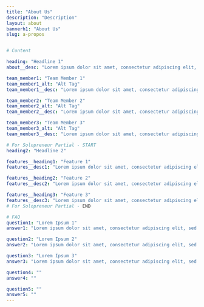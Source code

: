 ```yaml
---
title: "About Us"
description: "Description"
layout: about
bannerh1: "About Us"
slug: a-propos


# Content

heading: "Headline 1"
about__desc: "Lorem ipsum dolor sit amet, consectetur adipiscing elit, sed do eiusmod tempor incididunt ut labore et dolore magna aliqua. Faucibus scelerisque eleifend donec pretium. Lectus mauris ultrices eros in. Cursus in hac habitasse platea dictumst quisque sagittis purus. Libero justo laoreet sit amet. Justo nec ultrices dui sapien eget mi proin sed. A arcu cursus vitae congue mauris rhoncus aenean. Ut aliquam purus sit amet luctus venenatis. Vivamus at augue eget arcu. Velit sed ullamcorper morbi tincidunt ornare massa eget. "

team_member1: "Team Member 1"
team_member1_alt: "Alt Tag"
team_member1__desc: "Lorem ipsum dolor sit amet, consectetur adipiscing elit, sed do eiusmod tempor incididunt ut labore et dolore magna aliqua. Faucibus scelerisque eleifend donec pretium. Lectus mauris ultrices eros in. Cursus in hac habitasse platea dictumst quisque sagittis purus. Libero justo laoreet sit amet. Justo nec ultrices dui sapien eget mi proin sed. A arcu cursus vitae congue mauris rhoncus aenean."

team_member2: "Team Member 2"
team_member2_alt: "Alt Tag"
team_member2__desc: "Lorem ipsum dolor sit amet, consectetur adipiscing elit, sed do eiusmod tempor incididunt ut labore et dolore magna aliqua. Faucibus scelerisque eleifend donec pretium. Lectus mauris ultrices eros in. Cursus in hac habitasse platea dictumst quisque sagittis purus. Libero justo laoreet sit amet. Justo nec ultrices dui sapien eget mi proin sed. A arcu cursus vitae congue mauris rhoncus aenean."

team_member3: "Team Member 3"
team_member3_alt: "Alt Tag"
team_member3__desc: "Lorem ipsum dolor sit amet, consectetur adipiscing elit, sed do eiusmod tempor incididunt ut labore et dolore magna aliqua. Faucibus scelerisque eleifend donec pretium. Lectus mauris ultrices eros in. Cursus in hac habitasse platea dictumst quisque sagittis purus. Libero justo laoreet sit amet. Justo nec ultrices dui sapien eget mi proin sed. A arcu cursus vitae congue mauris rhoncus aenean."

# For Solopreneur Partial - START
heading2: "Headline 2"

features__heading1: "Feature 1"
features__desc1: "Lorem ipsum dolor sit amet, consectetur adipiscing elit, sed do eiusmod tempor incididunt ut labore et dolore magna aliqua. Faucibus scelerisque eleifend donec pretium. Lectus mauris ultrices eros in. Cursus in hac habitasse platea dictumst quisque sagittis purus. "

features__heading2: "Feature 2"
features__desc2: "Lorem ipsum dolor sit amet, consectetur adipiscing elit, sed do eiusmod tempor incididunt ut labore et dolore magna aliqua. Faucibus scelerisque eleifend donec pretium. Lectus mauris ultrices eros in. Cursus in hac habitasse platea dictumst quisque sagittis purus. "

features__heading3: "Feature 3"
features__desc3: "Lorem ipsum dolor sit amet, consectetur adipiscing elit, sed do eiusmod tempor incididunt ut labore et dolore magna aliqua. Faucibus scelerisque eleifend donec pretium. Lectus mauris ultrices eros in. Cursus in hac habitasse platea dictumst quisque sagittis purus."
# For Solopreneur Partial - END

# FAQ
question1: "Lorem Ipsum 1"
answer1: "Lorem ipsum dolor sit amet, consectetur adipiscing elit, sed do eiusmod tempor incididunt ut labore et dolore magna aliqua. Faucibus scelerisque eleifend donec pretium. Lectus mauris ultrices eros in. Cursus in hac habitasse platea dictumst quisque sagittis purus."

question2: "Lorem Ipsum 2"
answer2: "Lorem ipsum dolor sit amet, consectetur adipiscing elit, sed do eiusmod tempor incididunt ut labore et dolore magna aliqua. Faucibus scelerisque eleifend donec pretium. Lectus mauris ultrices eros in. Cursus in hac habitasse platea dictumst quisque sagittis purus."

question3: "Lorem Ipsum 3"
answer3: "Lorem ipsum dolor sit amet, consectetur adipiscing elit, sed do eiusmod tempor incididunt ut labore et dolore magna aliqua. Faucibus scelerisque eleifend donec pretium. Lectus mauris ultrices eros in. Cursus in hac habitasse platea dictumst quisque sagittis purus."

question4: ""
answer4: ""

question5: ""
answer5: ""
---
```

